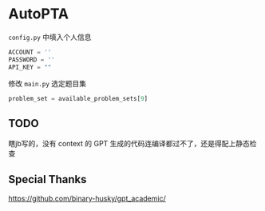 # AutoPTA

`config.py` 中填入个人信息

```python
ACCOUNT = ''
PASSWORD = ''
API_KEY = ""
```

修改 `main.py` 选定题目集

```python
problem_set = available_problem_sets[9]
```

## TODO

瞎jb写的，没有 context 的 GPT 生成的代码连编译都过不了，还是得配上静态检查

## Special Thanks

https://github.com/binary-husky/gpt_academic/